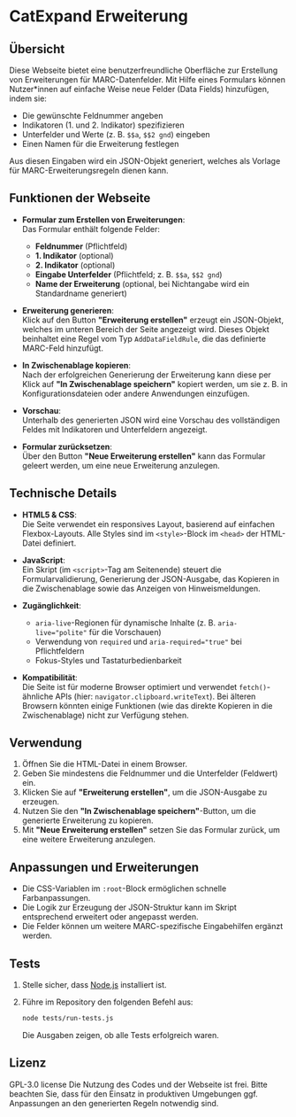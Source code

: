 # CatExpand Erweiterung

## Übersicht

Diese Webseite bietet eine benutzerfreundliche Oberfläche zur Erstellung von Erweiterungen für MARC-Datenfelder. Mit Hilfe eines Formulars können Nutzer*innen auf einfache Weise neue Felder (Data Fields) hinzufügen, indem sie:

- Die gewünschte Feldnummer angeben
- Indikatoren (1. und 2. Indikator) spezifizieren
- Unterfelder und Werte (z. B. `$$a`, `$$2 gnd`) eingeben
- Einen Namen für die Erweiterung festlegen

Aus diesen Eingaben wird ein JSON-Objekt generiert, welches als Vorlage für MARC-Erweiterungsregeln dienen kann.

## Funktionen der Webseite

- **Formular zum Erstellen von Erweiterungen**:  
  Das Formular enthält folgende Felder:
  - **Feldnummer** (Pflichtfeld)
  - **1. Indikator** (optional)
  - **2. Indikator** (optional)
  - **Eingabe Unterfelder** (Pflichtfeld; z. B. `$$a`, `$$2 gnd`)
  - **Name der Erweiterung** (optional, bei Nichtangabe wird ein Standardname generiert)

- **Erweiterung generieren**:  
  Klick auf den Button **"Erweiterung erstellen"** erzeugt ein JSON-Objekt, welches im unteren Bereich der Seite angezeigt wird. Dieses Objekt beinhaltet eine Regel vom Typ `AddDataFieldRule`, die das definierte MARC-Feld hinzufügt.

- **In Zwischenablage kopieren**:  
  Nach der erfolgreichen Generierung der Erweiterung kann diese per Klick auf **"In Zwischenablage speichern"** kopiert werden, um sie z. B. in Konfigurationsdateien oder andere Anwendungen einzufügen.

- **Vorschau**:  
  Unterhalb des generierten JSON wird eine Vorschau des vollständigen Feldes mit Indikatoren und Unterfeldern angezeigt.

- **Formular zurücksetzen**:  
  Über den Button **"Neue Erweiterung erstellen"** kann das Formular geleert werden, um eine neue Erweiterung anzulegen.

## Technische Details

- **HTML5 & CSS**:  
  Die Seite verwendet ein responsives Layout, basierend auf einfachen Flexbox-Layouts. Alle Styles sind im `<style>`-Block im `<head>` der HTML-Datei definiert.
  
- **JavaScript**:  
  Ein Skript (im `<script>`-Tag am Seitenende) steuert die Formularvalidierung, Generierung der JSON-Ausgabe, das Kopieren in die Zwischenablage sowie das Anzeigen von Hinweismeldungen.  

- **Zugänglichkeit**:
  - `aria-live`-Regionen für dynamische Inhalte (z. B. `aria-live="polite"` für die Vorschauen)
  - Verwendung von `required` und `aria-required="true"` bei Pflichtfeldern
  - Fokus-Styles und Tastaturbedienbarkeit

- **Kompatibilität**:  
  Die Seite ist für moderne Browser optimiert und verwendet `fetch()`-ähnliche APIs (hier: `navigator.clipboard.writeText`). Bei älteren Browsern könnten einige Funktionen (wie das direkte Kopieren in die Zwischenablage) nicht zur Verfügung stehen.

## Verwendung

1. Öffnen Sie die HTML-Datei in einem Browser.
2. Geben Sie mindestens die Feldnummer und die Unterfelder (Feldwert) ein.
3. Klicken Sie auf **"Erweiterung erstellen"**, um die JSON-Ausgabe zu erzeugen.
4. Nutzen Sie den **"In Zwischenablage speichern"**-Button, um die generierte Erweiterung zu kopieren.
5. Mit **"Neue Erweiterung erstellen"** setzen Sie das Formular zurück, um eine weitere Erweiterung anzulegen.

## Anpassungen und Erweiterungen

- Die CSS-Variablen im `:root`-Block ermöglichen schnelle Farbanpassungen.
- Die Logik zur Erzeugung der JSON-Struktur kann im Skript entsprechend erweitert oder angepasst werden.
- Die Felder können um weitere MARC-spezifische Eingabehilfen ergänzt werden.

## Tests

1. Stelle sicher, dass [Node.js](https://nodejs.org/) installiert ist.
2. Führe im Repository den folgenden Befehl aus:

   ```bash
   node tests/run-tests.js
   ```

   Die Ausgaben zeigen, ob alle Tests erfolgreich waren.

## Lizenz

GPL-3.0 license 
Die Nutzung des Codes und der Webseite ist frei. Bitte beachten Sie, dass für den Einsatz in produktiven Umgebungen ggf. Anpassungen an den generierten Regeln notwendig sind.
